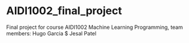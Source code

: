 # AIDI1002_final_project
Final project for course AIDI1002 Machine Learning Programming, team members: Hugo Garcia $ Jesal Patel
